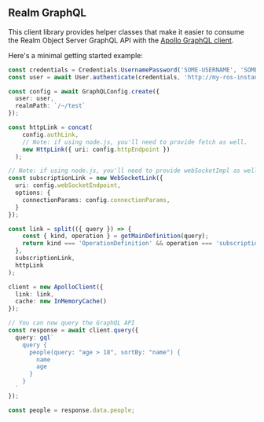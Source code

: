 ## Realm GraphQL

This client library provides helper classes that make it easier to consume
the Realm Object Server GraphQL API with the [Apollo GraphQL client](https://www.apollographql.com/client).

Here's a minimal getting started example:

```ts
const credentials = Credentials.UsernamePassword('SOME-USERNAME', 'SOME-PASSWORD');
const user = await User.authenticate(credentials, 'http://my-ros-instance:9080');

const config = await GraphQLConfig.create({ 
  user: user,
  realmPath: `/~/test`
});

const httpLink = concat(
    config.authLink,
    // Note: if using node.js, you'll need to provide fetch as well.
    new HttpLink({ uri: config.httpEndpoint })
  );

// Note: if using node.js, you'll need to provide webSocketImpl as well.
const subscriptionLink = new WebSocketLink({
  uri: config.webSocketEndpoint,
  options: {
    connectionParams: config.connectionParams,
  }
});

const link = split(({ query }) => {
    const { kind, operation } = getMainDefinition(query);
    return kind === 'OperationDefinition' && operation === 'subscription';
  },
  subscriptionLink,
  httpLink
);

client = new ApolloClient({
  link: link,
  cache: new InMemoryCache()
});

// You can now query the GraphQL API
const response = await client.query({
  query: gql`
    query {
      people(query: "age > 18", sortBy: "name") {
        name
        age
      }
    }
  `
});

const people = response.data.people;
```